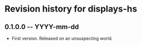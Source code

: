 # Revision history for displays-hs

## 0.1.0.0 -- YYYY-mm-dd

* First version. Released on an unsuspecting world.

